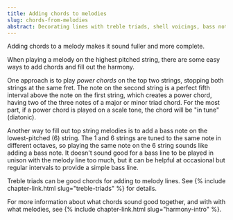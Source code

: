 ```yaml
---
title: Adding chords to melodies
slug: chords-from-melodies
abstract: Decorating lines with treble triads, shell voicings, bass notes, and so on.
---
```


Adding chords to a melody makes it sound fuller and more complete.

When playing a melody on the highest pitched string,
there are some easy ways to add chords and fill out the harmony.

One approach is to play *power chords* on the top two strings,
stopping both strings at the same fret.
The note on the second string is a perfect fifth interval above the note on the first string,
which creates a power chord,
having two of the three notes of a major or minor triad chord.
For the most part,
if a power chord is played on a scale tone,
the chord will be "in tune" (diatonic).

Another way to fill out top string melodies 
is to add a bass note on the lowest-pitched (6) string.
The 1 and 6 strings are tuned to the same note in different octaves,
so playing the same note on the 6 string sounds like adding a bass note.
It doesn't sound good for a bass line to be played in unison with the melody line too much,
but it can be helpful at occasional but regular intervals to provide a simple bass line.

Treble triads can be good chords for adding to melody lines.
See {% include chapter-link.html slug="treble-triads" %} for details. 

For more information about what chords sound good together,
and with with what melodies,
see {% include chapter-link.html slug="harmony-intro" %}. 
